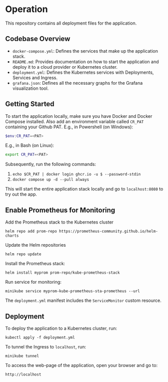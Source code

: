 # Operation
This repository contains all deployment files for the application.

## Codebase Overview
- `docker-compose.yml`: Defines the services that make up the application stack.
- `README.md`: Provides documentation on how to start the application and deploy it to a cloud provider or Kubernetes cluster.
- `deployment.yml`: Defines the Kubernetes services with Deployments, Services and Ingress.
- `grafana.json`: Defines all the necessary graphs for the Grafana visualization tool.

## Getting Started
To start the application locally, make sure you have Docker and Docker Compose installed.
Also add an environment variable called `CR_PAT` containing your Github PAT. 
E.g., in Powershell (on Windows): 
```powershell
$env:CR_PAT=<PAT>
```
E.g., in Bash (on Linux):
```bash
export CR_PAT=<PAT>
```
Subsequently, run the following commands:

1. `echo $CR_PAT | docker login ghcr.io -u $ --password-stdin`
1. `docker compose up -d --pull always`

This will start the entire application stack locally and go to `localhost:8080` to try out the app.

## Enable Prometheus for Monitoring
Add the Prometheus stack to the Kubernetes cluster
```
helm repo add prom-repo https://prometheus-community.github.io/helm-charts
```

Update the Helm repositories
```
helm repo update
```

Install the Prometheus stack:
```
helm install myprom prom-repo/kube-prometheus-stack
```

Run service for monitoring:
```
minikube service myprom-kube-prometheus-sta-prometheus --url
```

The `deployment.yml` manifest includes the `ServiceMonitor` custom resource.

## Deployment

To deploy the application to a Kubernetes cluster, run:
```
kubectl apply -f deployment.yml
```

To tunnel the Ingress to `localhost`, run:

```
minikube tunnel
```

To access the web-page of the application, open your browser and go to: 
```
http://localhost
```
